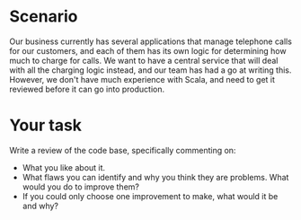 # Scenario

Our business currently has several applications that manage telephone calls for our customers, and each of them has its own logic for determining how much to charge for calls. We want to have a central service that will deal with all the charging logic instead, and our team has had a go at writing this. However, we don't have much experience with Scala, and need to get it reviewed before it can go into production.

# Your task

Write a review of the code base, specifically commenting on:
- What you like about it.
- What flaws you can identify and why you think they are problems. What would you do to improve them?
- If you could only choose one improvement to make, what would it be and why?